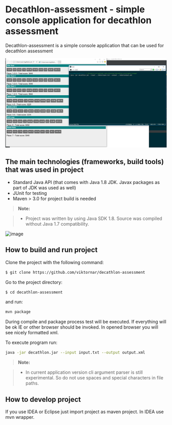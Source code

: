 
Decathlon-assessment - simple console application for decathlon assessment
===================
Decathlon-assessment is a simple console application that can be used for decathlon assessment

![image](https://raw.githubusercontent.com/viktornar/decathlon-assessment/master/images/application.png)

The main technologies (frameworks, build tools) that was used in project
-------------
- Standard Java API (that comes with Java 1.8 JDK. Javax packages as part of JDK was used as well)
- JUnit for testing
- Maven > 3.0 for project build is needed

> **Note:**

> - Project was written by using Java SDK 1.8. Source was compiled without Java 1.7 compatibility.

![image](https://raw.githubusercontent.com/viktornar/decathlon-assessment/master/images/pincipal_schema.png)

How to build and run project
-------------
Clone the project with the following command:

```bash
$ git clone https://github.com/viktornar/decathlon-assessment
```

Go to the project directory:

```bash
$ cd decathlon-assessment
```

and run:

```bash
mvn package
```

During compile and package process test will be executed. If everything will be ok IE or other browser should be invoked. In opened browser you will see nicely formatted xml.

To execute program run:

```bash
java -jar decathlon.jar --input input.txt --output output.xml
```

> **Note:**

> - In current application version cli argument parser is still experimental. So do not use spaces and special characters in file paths.


How to develop project
-------------
If you use IDEA or Eclipse just import project as maven project. In IDEA use mvn wrapper. 